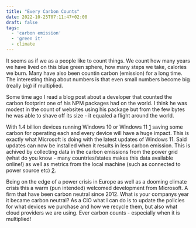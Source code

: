```yaml
---
title: "Every Carbon Counts"
date: 2022-10-25T07:11:47+02:00
draft: false
tags:
  - 'carbon emission'
  - 'green it'
  - climate
---
```


It seems as if we as a people like to count things. We count how many years we have lived on this blue green sphere, how many steps we take, calories we burn. Many have also been countin carbon (emission) for a long time. The interesting thing about numbers is that even small numbers become big (really big) if multiplied.

Some time ago I read a blog post about a developer that counted the carbon footprint one of his NPM packages had on the world. I think he was modest in the count of websites using his package but from the few bytes he was able to shave off its size - it equaled a flight around the world.

With 1.4 billion devices running Windows 10 or Windows 11 [1](https://www.windowscentral.com/more-14-billion-devices-now-run-windows-11-or-10) saving some carbon for operating each and every device will have a huge impact. This is exactly what Microsoft is doing with the latest updates of Windows 11. Said updates can now be installed when it results in less carbon emission. This is achived by collecting data in the carbon emissions from the power grid (what do you know - many countries/states makes this data available online!) as well as metrics from the local machine (such as connected to power source etc) [2](https://www.windowscentral.com/more-14-billion-devices-now-run-windows-11-or-10).

Being on the edge of a power crisis in Europe as well as a dooming climate crisis this a warm (pun intended) welcomed development from Microsoft. A firm that have been carbon neutral since 2012. What is your companys year it became carbon neutral? As a CIO what I can do is to update the policies for what devices we purchase and how we recycle them, but also what cloud providers we are using. Ever carbon counts - especially when it is multiplied!